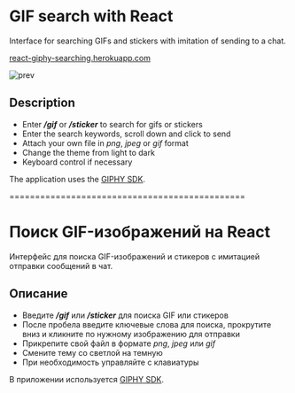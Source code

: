 # GIF search with React

Interface for searching GIFs and stickers with imitation of sending to a chat.

[react-giphy-searching.herokuapp.com](https://react-giphy-searching.herokuapp.com/)

![prev](https://user-images.githubusercontent.com/63950558/162023320-ccd2898f-bcd4-4831-bbac-b12d531c41a6.gif)

## Description

* Enter _**/gif**_ or _**/sticker**_ to search for gifs or stickers
* Enter the search keywords, scroll down and click to send
* Attach your own file in _png_, _jpeg_ or _gif_ format
* Change the theme from light to dark
* Keyboard control if necessary

The application uses the [GIPHY SDK](https://developers.giphy.com/docs/sdk).

==============================================

# Поиск GIF-изображений на React

Интерфейс для поиска GIF-изображений и стикеров с имитацией отправки сообщений в чат.

## Описание

* Введите _**/gif**_ или _**/sticker**_ для поиска GIF или стикеров
* После пробела введите ключевые слова для поиска, прокрутите вниз и кликните по нужному изображению для отправки
* Прикрепите свой файл в формате _png_, _jpeg_ или _gif_
* Смените тему со светлой на темную
* При необходимость управляйте с клавиатуры

В приложении используется [GIPHY SDK](https://developers.giphy.com/docs/sdk).
